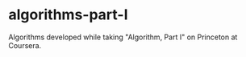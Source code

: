 algorithms-part-I
=================
Algorithms developed while taking "Algorithm, Part I" on Princeton at Coursera.
